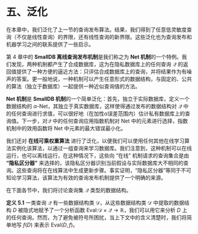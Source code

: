 # 五、泛化

在本章中，我们泛化了上一节的查询发布算法。结果，我们得到了任意低灵敏度查询（不仅是线性查询）的界限，还有线性查询的新界限。这些泛化也为查询发布和机器学习之间的联系提供了一些启示。

第 4 章中的 **SmallDB 离线查询发布机制**是我们称之为 **Net 机制**的一个特例。我们发现，两种机制都产生了合成数据库，这为在隐私数据库上的任何查询 $\mathcal{Q}$ 的返回值提供了一种方便的逼近方法：只评估合成数据库上的查询，并将结果作为有噪声的答案。更一般地说，一种机制可以产生任意形式的数据结构，与固定的、公共的算法（独立于数据库）一起提供一种近似查询值的方法。

**Net 机制**是 **SmallDB 机制**的一个简单泛化：首先，独立于实际数据库，定义一个数据结构的 $\alpha$-Net，其独立于真实数据库，这样使得通过发布的数据结构对 $\mathcal{Q}$ 中的任何查询进行求值，可以很好地（在加性α误差范围内）估计私有数据库上的查询值。下一步，对$\mathcal{Q}$ 中的任何查询应用指数机制对 Net 中的元素进行选择，指数机制中的效用函数将 Net 中元素的最大错误最小化。

我们还对 **在线可乘权重算法** 进行了泛化，以便我们可以使用任何其他在线学习算法实例化该算法，以通过一组查询来学习数据库。我们注意到，这种机制可以在线运行，也可以离线运行，在这种情况下，这些向 “在线” 机制请求的查询集合是由 **“隐私区分器”** 来选择的，该隐私区分器识别当前假设与实际数据库大不相同的查询。这些查询将在在线算法中生成更新步骤。事实证明，“隐私区分器”等同于不可知论学习算法，该算法为有效的查询发布机制提供了一个明确的来源。

在下面各节中，我们将讨论查询集 $\mathcal{Q}$ 类型的数据结构。

**定义 5.1** 一类查询 $\mathcal{Q}$ 有一些数据结构类 $\mathcal{D}$，从这些数据结构类 $\mathcal{D}$ 中提取的数据结构 $D$ 被隐式地赋予了一个分析函数 $\text{Eval:}\mathcal{D}\times\mathcal{Q} \to \mathbb{R}$，我们可以用它来分析 $D$ 上的任何查询。然而，为了避免被符号所困扰，当上下文中的含义清楚时，我们将简单地写 $f(D)$ 来表示 $\text{Eval}(D,f)$。